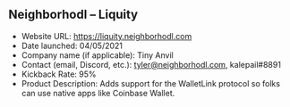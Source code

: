 ## Neighborhodl – Liquity
- Website URL: https://liquity.neighborhodl.com
- Date launched: 04/05/2021
- Company name (if applicable): Tiny Anvil
- Contact (email, Discord, etc.): tyler@neighborhodl.com, kalepail#8891
- Kickback Rate: 95%
- Product Description: Adds support for the WalletLink protocol so folks can use native apps like Coinbase Wallet.
